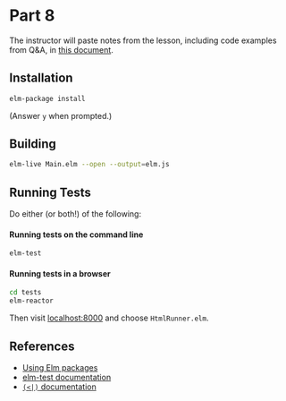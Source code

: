 Part 8
======

The instructor will paste notes from the lesson, including code examples from
Q&A, in [this document](https://docs.google.com/document/d/1ApuSOk9DP0YsQrxhW7-WE8UOEAV4PPnLDDeqUOL2o5k/edit?usp=sharing).

## Installation

```bash
elm-package install
```

(Answer `y` when prompted.)


## Building

```bash
elm-live Main.elm --open --output=elm.js
```

## Running Tests

Do either (or both!) of the following:

#### Running tests on the command line

```bash
elm-test
```

#### Running tests in a browser

```bash
cd tests
elm-reactor
```

Then visit [localhost:8000](http://localhost:8000) and choose `HtmlRunner.elm`.

## References

* [Using Elm packages](https://github.com/elm-lang/elm-package/blob/master/README.md#basic-usage)
* [elm-test documentation](http://package.elm-lang.org/packages/project-fuzzball/test/latest)
* [`(<|)` documentation](http://package.elm-lang.org/packages/elm-lang/core/4.0.0/Basics#<|)
